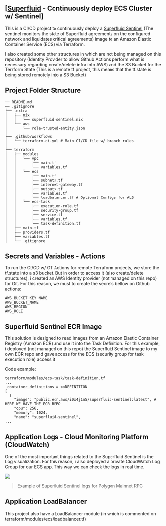 ## [[Superfluid](https://www.superfluid.finance) - Continuously deploy ECS Cluster w/ Sentinel] 

This is a CI/CD project to continuously deploy a [Superfluid Sentinel](https://github.com/superfluid-finance/superfluid-sentinel) (The sentinel monitors the state of Superfluid agreements on the configured network and liquidates critical agreements) image to an Amazon Elastic Container Service (ECS) via Terraform.

I also created some other structures in which are not being managed on this repository (Identity Provider to allow Github Actions perform what is necessary regarding create/delete infra into AWS) and the S3 Bucket for the Terrform State (This is a remote tf project, this means that the tf.state is being stored remotely into a S3 Bucket) 


## Project Folder Structure
```
── README.md 
── .gitignore
├── .extra 
│   ├── nix
│   │   └── superfluid-sentinel.nix
│   └── aws
│       └── role-trusted-entity.json
│
├── .github/workflows 
│   └── terraform-ci.yml # Main CI/CD file w/ branch rules
│
├── terraform 
│   ├── modules
│   │   └── vpc
│   │       ├── main.tf
│   │       └── variables.tf
│   │   └── ecs
│   │       ├── main.tf
│   │       ├── subnets.tf
│   │       ├── internet-gateway.tf
│   │       ├── outputs.tf
│   │       ├── variables.tf 
│   │       └── loadbalancer.tf # Optional Configs for ALB
│   │   └── ecs-task
│   │       ├── execution-role.tf
│   │       ├── security-group.tf
│   │       ├── service.tf
│   │       ├── variables.tf 
│   │       └── task-definition.tf
│   ├── main.tf
│   ├── providers.tf
│   ├── variables.tf
│   └── .gitignore
```


## Secrets and Variables - Actions
To run the CI/CD w/ GT Actions for remote Terraform projects, we store the tf.state into a s3 bucket. But in order to access it (also create/delete structures), i created an AWS Identity provider (not managed on this repo) for Git. For this reason, we must to create the secrets bellow on Github actions: 

```
AWS_BUCKET_KEY_NAME 
AWS_BUCKET_NAME
AWS_REGION
AWS_ROLE
```

## Superfluid Sentinel ECR Image
This solution is designed to read images from an Amazon Elastic Container Registry (Amazon ECR) and use it into the Task Definition. For this example, i deployed (not managed on this repo) the Superfluid Sentinel image to my own ECR repo and gave access for the ECS (security group for task execution role) access it

Code example:
```
terraform/modules/ecs-task/task-definition.tf
...
 container_definitions = <<DEFINITION
[
  {
    "image": "public.ecr.aws/i0x4j1n5/superfluid-sentinel:latest", # HERE WE HAVE THE ECR REPO
    "cpu": 256,
    "memory": 1024,
    "name": "superfluid-sentinel",
...
```


## Application Logs - Cloud Monitoring Platform (CloudWatch)
One of the most important things related to the Superfluid Sentinel is the Log visualization. For this reason, i also deployed a private CloudWatch Log Group for our ECS app. This way we can check the logs in real time.

![](https://i.imgur.com/0FOQPZl.png)
> Example of Superfluid Sentinel logs for Polygon Mainnet RPC

## Application LoadBalancer
This project also have a LoadBalancer module (in which is commented on terraform/modules/ecs/loadbalancer.tf)

